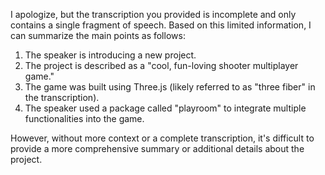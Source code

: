 I apologize, but the transcription you provided is incomplete and only contains a single fragment of speech. Based on this limited information, I can summarize the main points as follows:

1. The speaker is introducing a new project.
2. The project is described as a "cool, fun-loving shooter multiplayer game."
3. The game was built using Three.js (likely referred to as "three fiber" in the transcription).
4. The speaker used a package called "playroom" to integrate multiple functionalities into the game.

However, without more context or a complete transcription, it's difficult to provide a more comprehensive summary or additional details about the project.